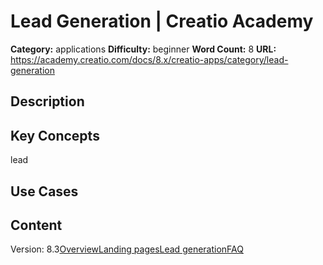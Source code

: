 # Lead Generation | Creatio Academy

**Category:** applications **Difficulty:** beginner **Word Count:** 8 **URL:**
https://academy.creatio.com/docs/8.x/creatio-apps/category/lead-generation

## Description

## Key Concepts

lead

## Use Cases

## Content

Version:
8.3[Overview](/docs/8.x/creatio-apps/products/marketing-tools/lead-generation/lead-generation-overview)[Landing pages](/docs/8.x/creatio-apps/category/landing-pages)[Lead generation](/docs/8.x/creatio-apps/category/lead-generation-1)[FAQ](/docs/8.x/creatio-apps/products/marketing-tools/lead-generation/lead-generation-faq)

